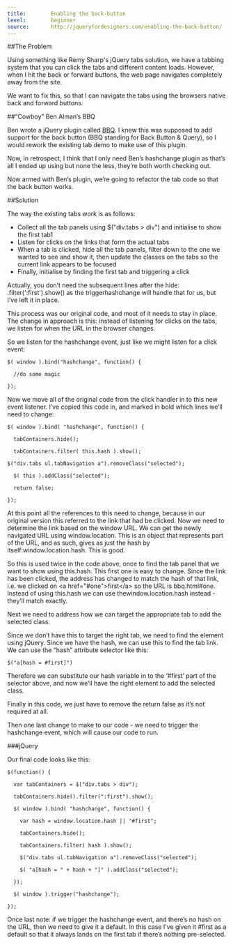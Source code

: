 ```yaml
---
title:        Enabling the back-button
level:        beginner
source:       http://jqueryfordesigners.com/enabling-the-back-button/
---
```


##The Problem

Using something like Remy Sharp's jQuery tabs solution, we have a tabbing system that you can click the tabs and different content loads. However, when I hit the back or forward buttons, the web page navigates completely away from the site.

We want to fix this, so that I can navigate the tabs using the browsers native back and forward buttons.

##“Cowboy” Ben Alman’s BBQ

Ben wrote a jQuery plugin called [BBQ](http://benalman.com/projects/jquery-bbq-plugin/). I knew this was supposed to add support for the back button (BBQ standing for Back Button & Query), so I would rework the existing tab demo to make use of this plugin.

Now, in retrospect, I think that I only need Ben’s hashchange plugin as that’s all I ended up using but none the less, they’re both worth checking out.

Now armed with Ben’s plugin, we’re going to refactor the tab code so that the back button works.

##Solution

The way the existing tabs work is as follows:

- Collect all the tab panels using $("div.tabs > div") and initialise to show the first tab1
- Listen for clicks on the links that form the actual tabs
- When a tab is clicked, hide all the tab panels, filter down to the one we wanted to see and show it, then update the classes on the tabs so the current link appears to be focused
- Finally, initialise by finding the first tab and triggering a click

Actually, you don’t need the subsequent lines after the hide: .filter(':first').show() as the triggerhashchange will handle that for us, but I’ve left it in place.

This process was our original code, and most of it needs to stay in place. The change in approach is this: instead of listening for clicks on the tabs, we listen for when the URL in the browser changes.

So we listen for the hashchange event, just like we might listen for a click event:

```
$( window ).bind("hashchange", function() {

  //do some magic

});
```

Now we move all of the original code from the click handler in to this new event listener. I’ve copied this code in, and marked in bold which lines we’ll need to change:

```
$( window ).bind( "hashchange", function() {

  tabContainers.hide();

  tabContainers.filter( this.hash ).show();

$("div.tabs ul.tabNavigation a").removeClass("selected");

  $( this ).addClass("selected");

  return false;

});
```

At this point all the references to this need to change, because in our original version this referred to the link that had be clicked. Now we need to determine the link based on the window URL. We can get the newly navigated URL using window.location. This is an object that represents part of the URL, and as such, gives as just the hash by itself:window.location.hash. This is good.

So this is used twice in the code above, once to find the tab panel that we want to show using this.hash. This first one is easy to change. Since the link has been clicked, the address has changed to match the hash of that link, i.e. we clicked on &lt;a href="#one"&gt;first&lt;/a&gt; so the URL is bbq.html#one. Instead of using this.hash we can use thewindow.location.hash instead - they’ll match exactly.

Next we need to address how we can target the appropriate tab to add the selected class.

Since we don’t have this to target the right tab, we need to find the element using jQuery. Since we have the hash, we can use this to find the tab link. We can use the “hash” attribute selector like this:

```
$("a[hash = #first]")
```

Therefore we can substitute our hash variable in to the ‘#first’ part of the selector above, and now we’ll have the right element to add the selected class.

Finally in this code, we just have to remove the return false as it’s not required at all.

Then one last change to make to our code - we need to trigger the hashchange event, which will cause our code to run.

###jQuery

Our final code looks like this:

```
$(function() {

  var tabContainers = $("div.tabs > div");

  tabContainers.hide().filter(":first").show();

  $( window ).bind( "hashchange", function() {

    var hash = window.location.hash || "#first";

    tabContainers.hide();

    tabContainers.filter( hash ).show();

    $("div.tabs ul.tabNavigation a").removeClass("selected");

    $( "a[hash = " + hash + "]" ).addClass("selected");

  });

  $( window ).trigger("hashchange");

});
```

Once last note: if we trigger the hashchange event, and there’s no hash on the URL, then we need to give it a default. In this case I’ve given it #first as a default so that it always lands on the first tab if there’s nothing pre-selected.